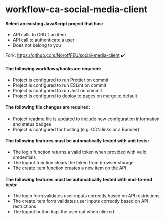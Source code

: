 # workflow-ca-social-media-client


#### Select an existing JavaScript project that has:

- API calls to CRUD an item
- API call to authenticate a user 
- Does not belong to you

Fork: https://github.com/NoroffFEU/social-media-client :heavy_check_mark:

#### The following workflows/hooks are required:

- Project is configured to run Prettier on commit
- Project is configured to run ESLint on commit
- Project is configured to run Jest on commit
- Project is configured to deploy to pages on merge to default

#### The following file changes are required:

- Project readme file is updated to include new configuration information and status badges
- Project is configured for hosting (e.g. CDN links or a Bundler)

#### The following features must be automatically tested with unit tests:

- The login function returns a valid token when provided with valid credentials
- The logout function clears the token from browser storage
- The create item function creates a new item on the API

#### The following features must be automatically tested with end-to-end tests:

- The login form validates user inputs correctly based on API restrictions
- The create item form validates user inputs correctly based on API restrictions
- The logout button logs the user out when clicked
